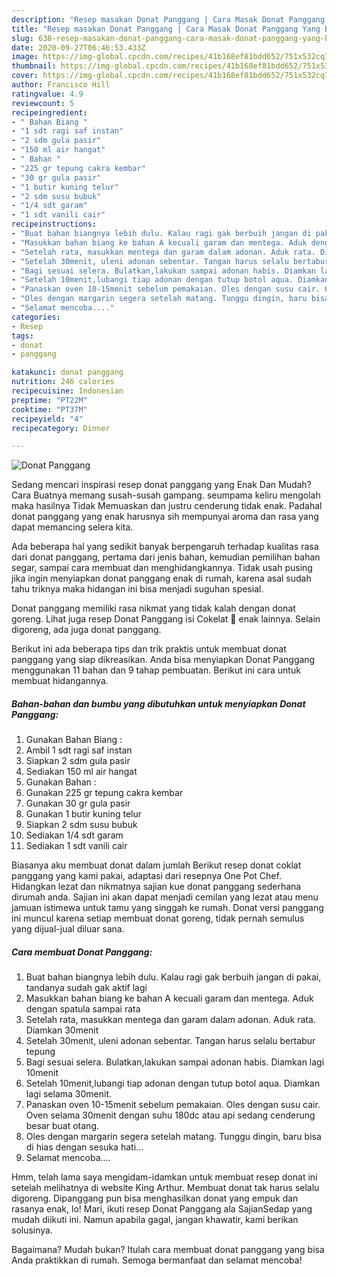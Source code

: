 ```yaml
---
description: "Resep masakan Donat Panggang | Cara Masak Donat Panggang Yang Bisa Manjain Lidah"
title: "Resep masakan Donat Panggang | Cara Masak Donat Panggang Yang Bisa Manjain Lidah"
slug: 638-resep-masakan-donat-panggang-cara-masak-donat-panggang-yang-bisa-manjain-lidah
date: 2020-09-27T06:46:53.433Z
image: https://img-global.cpcdn.com/recipes/41b168ef81bdd652/751x532cq70/donat-panggang-foto-resep-utama.jpg
thumbnail: https://img-global.cpcdn.com/recipes/41b168ef81bdd652/751x532cq70/donat-panggang-foto-resep-utama.jpg
cover: https://img-global.cpcdn.com/recipes/41b168ef81bdd652/751x532cq70/donat-panggang-foto-resep-utama.jpg
author: Francisco Hill
ratingvalue: 4.9
reviewcount: 5
recipeingredient:
- " Bahan Biang "
- "1 sdt ragi saf instan"
- "2 sdm gula pasir"
- "150 ml air hangat"
- " Bahan "
- "225 gr tepung cakra kembar"
- "30 gr gula pasir"
- "1 butir kuning telur"
- "2 sdm susu bubuk"
- "1/4 sdt garam"
- "1 sdt vanili cair"
recipeinstructions:
- "Buat bahan biangnya lebih dulu. Kalau ragi gak berbuih jangan di pakai, tandanya sudah gak aktif lagi"
- "Masukkan bahan biang ke bahan A kecuali garam dan mentega. Aduk dengan spatula sampai rata"
- "Setelah rata, masukkan mentega dan garam dalam adonan. Aduk rata. Diamkan 30menit"
- "Setelah 30menit, uleni adonan sebentar. Tangan harus selalu bertabur tepung"
- "Bagi sesuai selera. Bulatkan,lakukan sampai adonan habis. Diamkan lagi 10menit"
- "Setelah 10menit,lubangi tiap adonan dengan tutup botol aqua. Diamkan lagi selama 30menit."
- "Panaskan oven 10-15menit sebelum pemakaian. Oles dengan susu cair. Oven selama 30menit dengan suhu 180dc atau api sedang cenderung besar buat otang."
- "Oles dengan margarin segera setelah matang. Tunggu dingin, baru bisa di hias dengan sesuka hati..."
- "Selamat mencoba...."
categories:
- Resep
tags:
- donat
- panggang

katakunci: donat panggang 
nutrition: 246 calories
recipecuisine: Indonesian
preptime: "PT22M"
cooktime: "PT37M"
recipeyield: "4"
recipecategory: Dinner

---
```



![Donat Panggang](https://img-global.cpcdn.com/recipes/41b168ef81bdd652/751x532cq70/donat-panggang-foto-resep-utama.jpg)

Sedang mencari inspirasi resep donat panggang yang Enak Dan Mudah? Cara Buatnya memang susah-susah gampang. seumpama keliru mengolah maka hasilnya Tidak Memuaskan dan justru cenderung tidak enak. Padahal donat panggang yang enak harusnya sih mempunyai aroma dan rasa yang dapat memancing selera kita.

Ada beberapa hal yang sedikit banyak berpengaruh terhadap kualitas rasa dari donat panggang, pertama dari jenis bahan, kemudian pemilihan bahan segar, sampai cara membuat dan menghidangkannya. Tidak usah pusing jika ingin menyiapkan donat panggang enak di rumah, karena asal sudah tahu triknya maka hidangan ini bisa menjadi suguhan spesial.

Donat panggang memiliki rasa nikmat yang tidak kalah dengan donat goreng. Lihat juga resep Donat Panggang isi Cokelat 🍩 enak lainnya. Selain digoreng, ada juga donat panggang.


Berikut ini ada beberapa tips dan trik praktis untuk membuat donat panggang yang siap dikreasikan. Anda bisa menyiapkan Donat Panggang menggunakan 11 bahan dan 9 tahap pembuatan. Berikut ini cara untuk membuat hidangannya.

<!--inarticleads1-->

##### Bahan-bahan dan bumbu yang dibutuhkan untuk menyiapkan Donat Panggang:

1. Gunakan  Bahan Biang :
1. Ambil 1 sdt ragi saf instan
1. Siapkan 2 sdm gula pasir
1. Sediakan 150 ml air hangat
1. Gunakan  Bahan :
1. Gunakan 225 gr tepung cakra kembar
1. Gunakan 30 gr gula pasir
1. Gunakan 1 butir kuning telur
1. Siapkan 2 sdm susu bubuk
1. Sediakan 1/4 sdt garam
1. Sediakan 1 sdt vanili cair


Biasanya aku membuat donat dalam jumlah Berikut resep donat coklat panggang yang kami pakai, adaptasi dari resepnya One Pot Chef. Hidangkan lezat dan nikmatnya sajian kue donat panggang sederhana dirumah anda. Sajian ini akan dapat menjadi cemilan yang lezat atau menu jamuan istimewa untuk tamu yang singgah ke rumah. Donat versi panggang ini muncul karena setiap membuat donat goreng, tidak pernah semulus yang dijual-jual diluar sana. 

<!--inarticleads2-->

##### Cara membuat Donat Panggang:

1. Buat bahan biangnya lebih dulu. Kalau ragi gak berbuih jangan di pakai, tandanya sudah gak aktif lagi
1. Masukkan bahan biang ke bahan A kecuali garam dan mentega. Aduk dengan spatula sampai rata
1. Setelah rata, masukkan mentega dan garam dalam adonan. Aduk rata. Diamkan 30menit
1. Setelah 30menit, uleni adonan sebentar. Tangan harus selalu bertabur tepung
1. Bagi sesuai selera. Bulatkan,lakukan sampai adonan habis. Diamkan lagi 10menit
1. Setelah 10menit,lubangi tiap adonan dengan tutup botol aqua. Diamkan lagi selama 30menit.
1. Panaskan oven 10-15menit sebelum pemakaian. Oles dengan susu cair. Oven selama 30menit dengan suhu 180dc atau api sedang cenderung besar buat otang.
1. Oles dengan margarin segera setelah matang. Tunggu dingin, baru bisa di hias dengan sesuka hati...
1. Selamat mencoba....


Hmm, telah lama saya mengidam-idamkan untuk membuat resep donat ini setelah melihatnya di website King Arthur. Membuat donat tak harus selalu digoreng. Dipanggang pun bisa menghasilkan donat yang empuk dan rasanya enak, lo! Mari, ikuti resep Donat Panggang ala SajianSedap yang mudah diikuti ini. Namun apabila gagal, jangan khawatir, kami berikan solusinya. 

Bagaimana? Mudah bukan? Itulah cara membuat donat panggang yang bisa Anda praktikkan di rumah. Semoga bermanfaat dan selamat mencoba!
